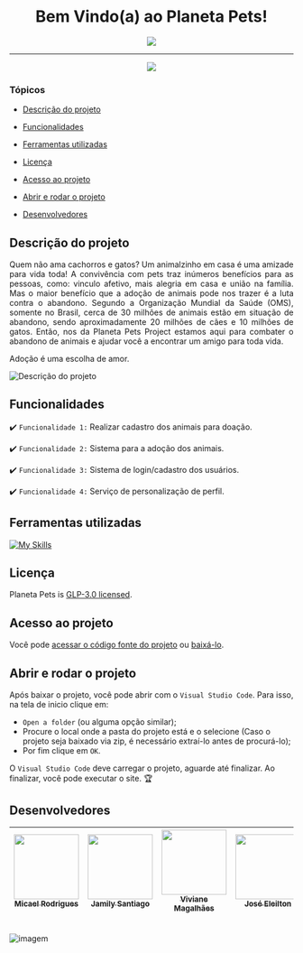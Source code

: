 <h1 align="center">
  Bem Vindo(a) ao Planeta Pets!
</h1>

<p align="center">
   <img src="https://blueoakschurch.org/wp-content/uploads/adoptapet.jpeg" />
</p>

<hr>

<p align="center">
   <img src="http://img.shields.io/static/v1?label=STATUS&message=EM%20DESENVOLVIMENTO&color=RED&style=for-the-badge" />
</p>

### Tópicos 

- [Descrição do projeto](#descrição-do-projeto)

- [Funcionalidades](#funcionalidades)

- [Ferramentas utilizadas](#ferramentas-utilizadas)

- [Licença](#licença)

- [Acesso ao projeto](#acesso-ao-projeto)

- [Abrir e rodar o projeto](#abrir-e-rodar-o-projeto)

- [Desenvolvedores](#desenvolvedores)

<!--- [Desenvolvedores](#desenvolvedores)-->

## Descrição do projeto 

<p align="justify">
Quem não ama cachorros e gatos? Um animalzinho em casa é uma amizade para vida toda! A convivência com pets traz inúmeros benefícios para as pessoas, como: vinculo afetivo, mais alegria em casa e união na família. Mas o maior benefício que a adoção de animais pode nos trazer é a luta contra o abandono. Segundo a Organização Mundial da Saúde (OMS), somente no Brasil, cerca de 30 milhões de animais estão em situação de abandono, sendo aproximadamente 20 milhões de cães e 10 milhões de gatos. Então, nos da Planeta Pets Project estamos aqui para combater o abandono de animais e ajudar você a encontrar um amigo para toda vida.

Adoção é uma escolha de amor. 

![Descrição do projeto](https://animalhaven.org/wp-content/uploads/2015/12/dog-and-cat-banner-2.png)
</p>

## Funcionalidades

:heavy_check_mark: `Funcionalidade 1:` Realizar cadastro dos animais para doação.

:heavy_check_mark: `Funcionalidade 2:` Sistema para a adoção dos animais.

:heavy_check_mark: `Funcionalidade 3:` Sistema de login/cadastro dos usuários.

:heavy_check_mark: `Funcionalidade 4:` Serviço de personalização de perfil.


###

## Ferramentas utilizadas

[![My Skills](https://skills.thijs.gg/icons?i=react,vscode,figma)](https://github.com/idev-company/PlanetaPetsProject)

###

## Licença

Planeta Pets is [GLP-3.0 licensed](./LICENSE.md).

## Acesso ao projeto

Você pode [acessar o código fonte do projeto](https://github.com/idev-company/SuaViagemProject) ou [baixá-lo](https://github.com/idev-company/SuaViagemProject/archive/refs/heads/main.zip).


## Abrir e rodar o projeto

Após baixar o projeto, você pode abrir com o `Visual Studio Code`. Para isso, na tela de inicio clique em:

- `Open a folder` (ou alguma opção similar);
- Procure o local onde a pasta do projeto está e o selecione (Caso o projeto seja baixado via zip, é necessário extraí-lo antes de procurá-lo);
- Por fim clique em `OK`.

O `Visual Studio Code` deve carregar o projeto, aguarde até finalizar. Ao finalizar, você pode executar o site. 🏆 

## Desenvolvedores
| [<img src="https://avatars.githubusercontent.com/u/114267498?v=4" width=115><br><sub>Micael Rodrigues</sub>](https://github.com/micael-rodrigues) |  [<img src="https://avatars.githubusercontent.com/u/81538817?v=4" width=115><br><sub>Jamily Santiago</sub>](https://github.com/jamilysantiago) |  [<img src="https://avatars.githubusercontent.com/u/81435303?v=4" width=115><br><sub>Viviane Magalhães</sub>](https://github.com/Viviane-Valente) | [<img src="https://avatars.githubusercontent.com/u/89037582?v=4" width=115><br><sub>José Eleilton</sub>](https://github.com/nilton404) | [<img src="https://avatars.githubusercontent.com/u/112650636?v=4" width=115><br><sub>Wanyo Castelo</sub>](https://github.com/WanyoPR)
|:---: | :---: | :---: | :---: | :---: 


<br />![imagem](https://www.freewebheaders.com/wp-content/gallery/dogs/cocker-spaniel-puppy-kissing-little-red-kitten-web-header.jpg)

